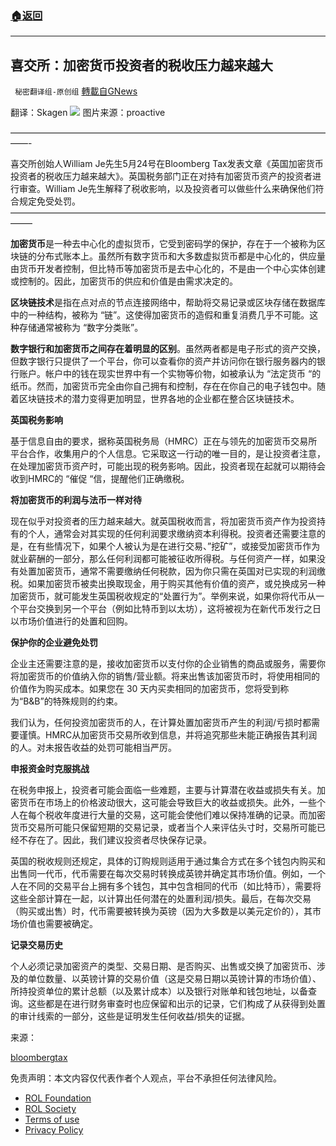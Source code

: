 ###  [:house:返回](README.md)
---


## 喜交所：加密货币投资者的税收压力越来越大
` 秘密翻译组-原创组` [轉載自GNews](https://gnews.org/zh-hans/2607726/)

翻译：Skagen
 ![](https://assets.gnews.org/wp-content/uploads/2022/05/下载-11_1653591644.jpg) 
图片来源：proactive
 
——————————————————————————————————————-
 
喜交所创始人William Je先生5月24号在Bloomberg Tax发表文章《英国加密货币投资者的税收压力越来越大》。英国税务部门正在对持有加密货币资产的投资者进行审查。William Je先生解释了税收影响，以及投资者可以做些什么来确保他们符合规定免受处罚。
——————————————————————————————————————–
 
**加密货币**是一种去中心化的虚拟货币，它受到密码学的保护，存在于一个被称为区块链的分布式账本上。虽然所有数字货币和大多数虚拟货币都是中心化的，供应量由货币开发者控制，但比特币等加密货币是去中心化的，不是由一个中心实体创建或控制的。因此，加密货币的供应和价值是由需求决定的。
 
**区块链技术**是指在点对点的节点连接网络中，帮助将交易记录或区块存储在数据库中的一种结构，被称为 “链”。这使得加密货币的造假和重复消费几乎不可能。这种存储通常被称为 “数字分类账”。
 
**数字银行和加密货币之间存在着明显的区别**。虽然两者都是电子形式的资产交换，但数字银行只提供了一个平台，你可以查看你的资产并访问你在银行服务器内的银行账户。帐户中的钱在现实世界中有一个实物等价物，如被承认为 “法定货币 “的纸币。然而，加密货币完全由你自己拥有和控制，存在在你自己的电子钱包中。随着区块链技术的潜力变得更加明显，世界各地的企业都在整合区块链技术。
 
**英国税务影响**
 
基于信息自由的要求，据称英国税务局（HMRC）正在与领先的加密货币交易所平台合作，收集用户的个人信息。它采取这一行动的唯一目的，是让投资者注意，在处理加密货币资产时，可能出现的税务影响。因此，投资者现在起就可以期待会收到HMRC的 “催促 “信，提醒他们正确缴税。
 
**将加密货币的利润与法币一样对待**
 
现在似乎对投资者的压力越来越大。就英国税收而言，将加密货币资产作为投资持有的个人，通常会对其实现的任何利润要求缴纳资本利得税。投资者还需要注意的是，在有些情况下，如果个人被认为是在进行交易、”挖矿”，或接受加密货币作为就业薪酬的一部分，那么任何利润都可能被征收所得税。与任何资产一样，如果没有处置加密货币，通常不需要缴纳任何税款，因为你只需在英国对已实现的利润缴税。如果加密货币被卖出换取现金，用于购买其他有价值的资产，或兑换成另一种加密货币，就可能发生英国税收规定的“处置行为”。举例来说，如果你将代币从一个平台交换到另一个平台（例如比特币到以太坊），这将被视为在新代币发行之日以市场价值进行的处置和回购。
 
**保护你的企业避免处罚**
 
企业主还需要注意的是，接收加密货币以支付你的企业销售的商品或服务，需要你将加密货币的价值纳入你的销售/营业额。将来出售该加密货币时，将使用相同的价值作为购买成本。如果您在 30 天内买卖相同的加密货币，您将受到称为“B&B”的特殊规则的约束。
 
我们认为，任何投资加密货币的人，在计算处置加密货币产生的利润/亏损时都需要谨慎。HMRC从加密货币交易所收到信息，并将追究那些未能正确报告其利润的人。对未报告收益的处罚可能相当严厉。
 
**申报资金时克服挑战**
 
在税务申报上，投资者可能会面临一些难题，主要与计算潜在收益或损失有关。加密货币在市场上的价格波动很大，这可能会导致巨大的收益或损失。此外，一些个人在每个税收年度进行大量的交易，这可能会使他们难以保持准确的记录。而加密货币交易所可能只保留短期的交易记录，或者当个人来评估头寸时，交易所可能已经不存在了。因此，我们建议投资者尽快保存记录。
 
英国的税收规则还规定，具体的订购规则适用于通过集合方式在多个钱包内购买和出售同一代币，代币需要在每次交易时转换成英镑并确定其市场价值。例如，一个人在不同的交易平台上拥有多个钱包，其中包含相同的代币（如比特币），需要将这些全部计算在一起，以计算出任何潜在的处置利润/损失。最后，在每次交易（购买或出售）时，代币需要被转换为英镑（因为大多数是以美元定价的），其市场价值也需要被确定。
 
**记录交易历史**
 
个人必须记录加密资产的类型、交易日期、是否购买、出售或交换了加密货币、涉及的单位数量、以英镑计算的交易价值（这是交易日期以英镑计算的市场价值）、所持投资单位的累计总额（以及累计成本）以及银行对账单和钱包地址，以备查询。这些都是在进行财务审查时也应保留和出示的记录，它们构成了从获得到处置的审计线索的一部分，这些是证明发生任何收益/损失的证据。
 
来源：
 
[bloombergtax](https://news.bloombergtax.com/daily-tax-report-international/tax-pressure-is-increasing-on-uk-crypto-investors)

免责声明：本文内容仅代表作者个人观点，平台不承担任何法律风险。
  
- [ROL Foundation](https://rolfoundation.org/)
- [ROL Society](https://rolsociety.org/)
- [Terms of use](https://gnews.org/terms-of-use-3/)
- [Privacy Policy](https://gnews.org/privacy-policy/)
